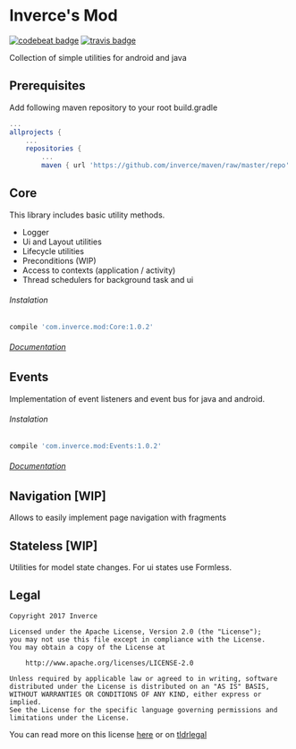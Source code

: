 # Inverce's Mod

[![codebeat badge](https://codebeat.co/badges/1aff48e2-2406-4f2b-9e63-6b63b983d2f0)](https://codebeat.co/projects/github-com-inverce-inverce-mod)
[![travis badge](https://travis-ci.org/inverce/Inverce-Mod.svg?branch=master)](https://travis-ci.org/inverce/Inverce-Mod.svg?branch=master)



Collection of simple utilities for android and java

## Prerequisites

Add following maven repository to your root build.gradle

```gradle
...
allprojects {
    ...
    repositories {
        ...
        maven { url 'https://github.com/inverce/maven/raw/master/repo' }
```

## Core

This library includes basic utility methods. 

* Logger 
* Ui and Layout utilities
* Lifecycle utilities
* Preconditions (WIP)
* Access to contexts (application / activity)
* Thread schedulers for background task and ui

###### Instalation
```gradle
compile 'com.inverce.mod:Core:1.0.2'
```
###### [Documentation](/Core)

## Events
Implementation of event listeners and event bus for java and android.

###### Instalation
```gradle
compile 'com.inverce.mod:Events:1.0.2'
```
###### [Documentation](/Events)

## Navigation [WIP]
Allows to easily implement page navigation with fragments

<!--
###### Instalation
```gradle
compile 'com.inverce.mod:Navigation:1.0.0'
```
-->

## Stateless [WIP]
Utilities for model state changes.
For ui states use Formless.
<!--
###### Instalation
```gradle
compile 'com.inverce.mod:Stateless:1.0'
```
-->


## Legal 


```License
Copyright 2017 Inverce 

Licensed under the Apache License, Version 2.0 (the "License");
you may not use this file except in compliance with the License.
You may obtain a copy of the License at

    http://www.apache.org/licenses/LICENSE-2.0

Unless required by applicable law or agreed to in writing, software
distributed under the License is distributed on an "AS IS" BASIS,
WITHOUT WARRANTIES OR CONDITIONS OF ANY KIND, either express or implied.
See the License for the specific language governing permissions and
limitations under the License.
```

You can read more on this license [here](LICENSE) or on [tldrlegal](https://tldrlegal.com/license/apache-license-2.0-(apache-2.0))
